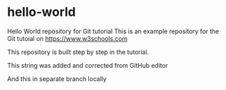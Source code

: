 # hello-world
Hello World repository for Git tutorial
This is an example repository for the Git tutoial on https://www.w3schools.com

This repository is built step by step in the tutorial.

This string was added and corrected from GitHub editor

And this in separate branch locally

